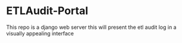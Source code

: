 # ETLAudit-Portal
This repo is a django web server this will present the etl audit log in a visually appealing interface
